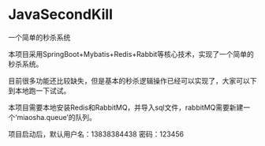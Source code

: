 # JavaSecondKill
一个简单的秒杀系统

本项目采用SpringBoot+Mybatis+Redis+Rabbit等核心技术，实现了一个简单的秒杀系统。


目前很多功能还比较缺失，但是基本的秒杀逻辑操作已经可以实现了，大家可以下到本地跑一下试试。



本项目需要本地安装Redis和RabbitMQ，并导入sql文件，rabbitMQ需要新建一个‘miaosha.queue’的队列。


项目启动后，默认用户名：13838384438 密码：123456
